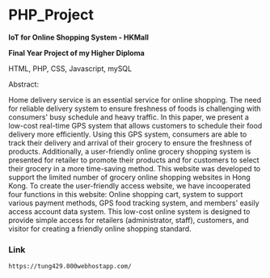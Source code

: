 # PHP_Project


<b>IoT for Online Shopping System - HKMall</b>
<p><b>Final Year Project of my Higher Diploma</b></p>
<p>HTML, PHP, CSS, Javascript, mySQL</p>


Abstract:

Home delivery service is an essential service for online shopping. The need for reliable delivery system to ensure freshness of foods is challenging with consumers' busy schedule and heavy traffic. In this paper, we present a low-cost real-time GPS system that allows customers to schedule their food delivery more efficiently. Using this GPS system, consumers are able to track their delivery and arrival of their grocery to ensure the freshness of products. Additionally, a user-friendly online grocery shopping system is presented for retailer to promote their products and for customers to select their grocery in a more time-saving method. This website was developed to support the limited number of grocery online shopping websites in Hong Kong. To create the user-friendly access website, we have incooperated four functions in this website: Online shopping cart, system to support various payment methods, GPS food tracking system, and members' easily access account data system. This low-cost online system is designed to provide simple access for retailers (administrator, staff), customers, and visitor for creating a friendly online shopping standard.

### Link
```
https://tung429.000webhostapp.com/
```
